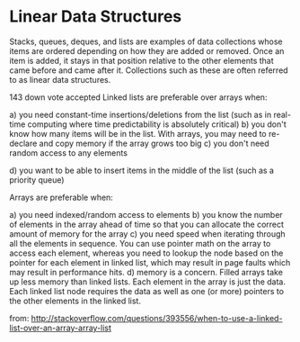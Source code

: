# Linear Data Structures

Stacks, queues, deques, and lists are examples of data collections whose items are ordered depending on how they are added or removed. 
Once an item is added, it stays in that position relative to the other elements that came before and came after it.
Collections such as these are often referred to as linear data structures.



143
down vote
accepted
Linked lists are preferable over arrays when:

a) you need constant-time insertions/deletions from the list (such as in real-time computing where time predictability is absolutely critical)
b) you don't know how many items will be in the list. With arrays, you may need to re-declare and copy memory if the array grows too big
c) you don't need random access to any elements

d) you want to be able to insert items in the middle of the list (such as a priority queue)

Arrays are preferable when:

a) you need indexed/random access to elements
b) you know the number of elements in the array ahead of time so that you can allocate the correct amount of memory for the array
c) you need speed when iterating through all the elements in sequence. You can use pointer math on the array to access each element, whereas you need to lookup the node based on the pointer for each element in linked list, which may result in page faults which may result in performance hits.
d) memory is a concern. Filled arrays take up less memory than linked lists. Each element in the array is just the data. Each linked list node requires the data as well as one (or more) pointers to the other elements in the linked list.

from: http://stackoverflow.com/questions/393556/when-to-use-a-linked-list-over-an-array-array-list
